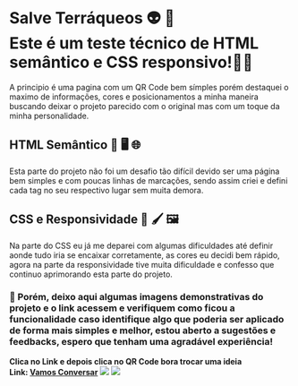 
# Salve Terráqueos &#x1F47D; &#x1F596; <br> Este é um teste técnico de HTML semântico e CSS responsivo!&#x1F468;&#x200D;&#x1F4BB;
A principio é uma pagina com um QR Code bem símples porém destaquei o maximo de informações, cores e posicionamentos a minha maneira buscando deixar o projeto parecido com o original
mas com um toque da minha personalidade.<br>
## HTML Semântico &#x1F4DD; &#x1F5A5; &#x1F310; <br>
Esta parte do projeto não foi um desafio tão difícil devido ser uma página bem simples e com poucas linhas de marcações, sendo assim criei e defini cada tag no seu respectivo lugar sem muita demora.<br>
## CSS e Responsividade &#x1F3A8; &#x1F58C; &#x1F5BC;
Na parte do CSS eu já me deparei com algumas dificuldades até definir aonde tudo iria se encaixar corretamente, as cores eu decidi bem rápido, 
agora na parte da responsividade tive muita dificuldade e confesso que continuo aprimorando esta parte do projeto.
### &#x1F914; Porém, deixo aqui algumas imagens demonstrativas do projeto e o link acessem e verifiquem como ficou a funcionalidade caso identifique algo que poderia ser aplicado de forma mais simples e melhor, estou aberto a sugestões e feedbacks, espero que tenham uma agradável experiência!
<b>Clica no Link e depois clica no QR Code bora trocar uma ideia</b><br>
<b>Link: <a href="https://qrcode-frontendmentor-vamos-conversar.netlify.app/">Vamos Conversar</a></b>
<img src="https://github.com/raphadevflow/Teste-tecnico-em-HTML-semantico-CSS-responsivo-QR-CODE-FORNTEND-MENTOR/assets/129867401/181c579b-ffa5-458f-9169-25a492655233">
<img src="https://github.com/raphadevflow/Teste-tecnico-em-HTML-semantico-CSS-responsivo-QR-CODE-FORNTEND-MENTOR/assets/129867401/1a13c24c-9193-418c-84ea-aa2554152837">
